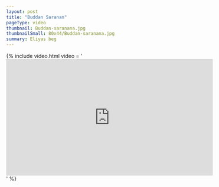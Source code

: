 ```yaml
---
layout: post
title: "Buddan Saranan"
pageType: video
thumbnail: Buddan-saranana.jpg
thumbnailSmall: 80x44/Buddan-saranana.jpg
summary: Eliyas beg
---
```


{% include video.html video = '<iframe width="560" height="315" src="https://www.youtube.com/embed/CIYWX5jqwBc" frameborder="0" allowfullscreen></iframe>' %} 
